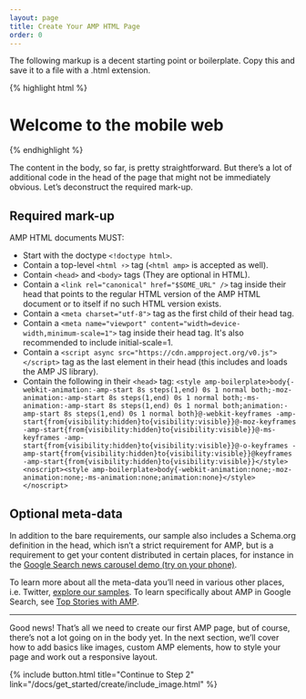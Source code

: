 ```yaml
---
layout: page
title: Create Your AMP HTML Page
order: 0
---
```


The following markup is a decent starting point or boilerplate.
Copy this and save it to a file with a .html extension.

{% highlight html %}
<!doctype html>
<html amp lang="en">
  <head>
    <meta charset="utf-8">
    <title>Hello, AMPs</title>
    <link rel="canonical" href="http://example.ampproject.org/article-metadata.html" />
    <meta name="viewport" content="width=device-width,minimum-scale=1,initial-scale=1">
    <script type="application/ld+json">
      {
        "@context": "http://schema.org",
        "@type": "NewsArticle",
        "headline": "Open-source framework for publishing content",
        "datePublished": "2015-10-07T12:02:41Z",
        "image": [
          "logo.jpg"
        ]
      }
    </script>
    <style amp-boilerplate>body{-webkit-animation:-amp-start 8s steps(1,end) 0s 1 normal both;-moz-animation:-amp-start 8s steps(1,end) 0s 1 normal both;-ms-animation:-amp-start 8s steps(1,end) 0s 1 normal both;animation:-amp-start 8s steps(1,end) 0s 1 normal both}@-webkit-keyframes -amp-start{from{visibility:hidden}to{visibility:visible}}@-moz-keyframes -amp-start{from{visibility:hidden}to{visibility:visible}}@-ms-keyframes -amp-start{from{visibility:hidden}to{visibility:visible}}@-o-keyframes -amp-start{from{visibility:hidden}to{visibility:visible}}@keyframes -amp-start{from{visibility:hidden}to{visibility:visible}}</style><noscript><style amp-boilerplate>body{-webkit-animation:none;-moz-animation:none;-ms-animation:none;animation:none}</style></noscript>
    <script async src="https://cdn.ampproject.org/v0.js"></script>
  </head>
  <body>
    <h1>Welcome to the mobile web</h1>
  </body>
</html>
{% endhighlight %}

The content in the body, so far, is pretty straightforward. But there’s a lot of additional code in the head of the page that might not be immediately obvious. Let’s deconstruct the required mark-up.

## Required mark-up

AMP HTML documents MUST:

  - Start with the doctype `<!doctype html>`.
  - Contain a top-level `<html ⚡>` tag (`<html amp>` is accepted as well).
  - Contain `<head>` and `<body>` tags (They are optional in HTML).
  - Contain a `<link rel="canonical" href="$SOME_URL" />` tag inside their head that points to the regular HTML version of the AMP HTML document or to itself if no such HTML version exists.
  - Contain a `<meta charset="utf-8">` tag as the first child of their head tag.
  - Contain a `<meta name="viewport" content="width=device-width,minimum-scale=1">` tag inside their head tag. It's also recommended to include initial-scale=1.
  - Contain a `<script async src="https://cdn.ampproject.org/v0.js"></script>` tag as the last element in their head (this includes and loads the AMP JS library).
  - Contain the following in their `<head>` tag:
    `<style amp-boilerplate>body{-webkit-animation:-amp-start 8s steps(1,end) 0s 1 normal both;-moz-animation:-amp-start 8s steps(1,end) 0s 1 normal both;-ms-animation:-amp-start 8s steps(1,end) 0s 1 normal both;animation:-amp-start 8s steps(1,end) 0s 1 normal both}@-webkit-keyframes -amp-start{from{visibility:hidden}to{visibility:visible}}@-moz-keyframes -amp-start{from{visibility:hidden}to{visibility:visible}}@-ms-keyframes -amp-start{from{visibility:hidden}to{visibility:visible}}@-o-keyframes -amp-start{from{visibility:hidden}to{visibility:visible}}@keyframes -amp-start{from{visibility:hidden}to{visibility:visible}}</style><noscript><style amp-boilerplate>body{-webkit-animation:none;-moz-animation:none;-ms-animation:none;animation:none}</style></noscript>`

## Optional meta-data

In addition to the bare requirements, our sample also includes a Schema.org definition in the head, which isn’t a strict requirement for AMP, but is a requirement to get your content distributed in certain places, for instance in the [Google Search news carousel demo (try on your phone)](https://g.co/ampdemo).

To learn more about all the meta-data you’ll need in various other places, i.e. Twitter, [explore our samples](https://github.com/ampproject/amphtml/tree/master/examples/metadata-examples). To learn specifically about AMP in Google Search, see [Top Stories with AMP](https://developers.google.com/structured-data/carousels/top-stories).

<hr>

Good news! That’s all we need to create our first AMP page, but of course, there’s not a lot going on in the body yet. In the next section, we’ll cover how to add basics like images, custom AMP elements, how to style your page and work out a responsive layout.

{% include button.html title="Continue to Step 2" link="/docs/get_started/create/include_image.html" %}

